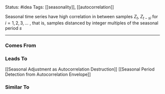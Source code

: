 
Status: #idea
Tags: [[seasonality]],  [[autocorrelation]]

Seasonal time series have high correlation in between samples $Z_t$, $Z_{t-si}$ for
$i = 1, 2, 3, ...$ , that is, samples distanced by integer multiples of the seasonal period
$s$

---

### Comes From

### Leads To

[[Seasonal Adjustment as Autocorrelation Destruction]]
[[Seasonal Period Detection from Autocorrelation Envelope]]

### Similar To